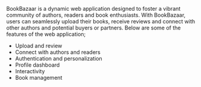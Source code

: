 BookBazaar is a dynamic web application designed to foster a vibrant community of authors, readers and book enthusiasts. 
With BookBazaar, users can seamlessly upload their books, receive reviews and connect with other authors and potential buyers or partners. 
Below are some of the features of the web application;
- Upload and review
- Connect with authors and readers
- Authentication and personalization
- Profile dashboard
- Interactivity
- Book management
